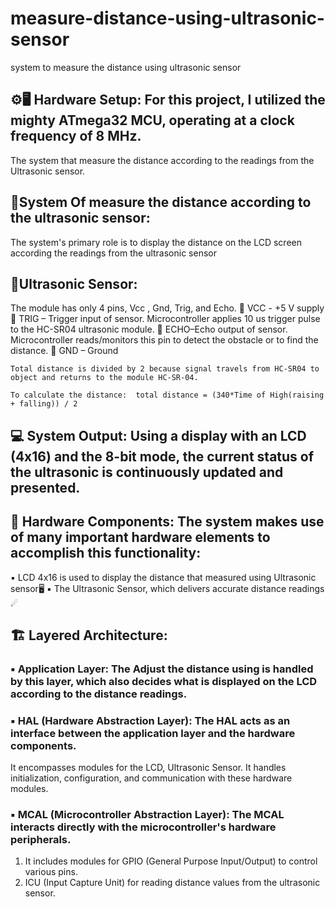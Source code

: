 # measure-distance-using-ultrasonic-sensor
system to measure the distance using ultrasonic sensor


## ⚙️🖥️ Hardware Setup: For this project, I utilized the mighty ATmega32 MCU, operating at a clock frequency of 8 MHz.
The system that measure the distance according to the readings from the Ultrasonic sensor.


## 📏System Of measure the distance according to the ultrasonic sensor: 
The system's primary role is to display the distance on the LCD screen according the readings from the ultrasonic sensor

## 🔗Ultrasonic Sensor:
  The module has only 4 pins, Vcc , Gnd, Trig, and Echo.
 📏 VCC - +5 V supply
 📏 TRIG – Trigger input of sensor. Microcontroller applies 10 us trigger pulse to the HC-SR04 ultrasonic module.
 📏 ECHO–Echo output of sensor. Microcontroller reads/monitors this pin to detect the obstacle or to find the distance.
 📏 GND – Ground
  
    Total distance is divided by 2 because signal travels from HC-SR04 to object and returns to the module HC-SR-04.
  
    To calculate the distance:  total distance = (340*Time of High(raising + falling)) / 2

## 💻 System Output: Using a display with an LCD (4x16) and the 8-bit mode, the current status of the ultrasonic is continuously updated and presented.

## 🔌 Hardware Components: The system makes use of many important hardware elements to accomplish this functionality: 
  ▪ LCD 4x16 is used to display the distance that measured using Ultrasonic sensor🖥️ 
  ▪ The Ultrasonic Sensor, which delivers accurate distance readings ☄

## 🏗️ Layered Architecture: 

### ▪ Application Layer: The Adjust the distance using is handled by this layer, which also decides what is displayed on the LCD according to the distance readings. 

### ▪ HAL (Hardware Abstraction Layer): The HAL acts as an interface between the application layer and the hardware components. 
  It encompasses modules for the LCD, Ultrasonic Sensor. It handles initialization, configuration, and communication with these hardware modules. 

### ▪ MCAL (Microcontroller Abstraction Layer): The MCAL interacts directly with the microcontroller's hardware peripherals. 
  1) It includes modules for GPIO (General Purpose Input/Output) to control various pins.
  2) ICU (Input Capture Unit) for reading distance values from the ultrasonic sensor.




